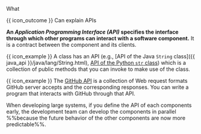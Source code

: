 <span id="title">What</span>

<span id="prereqs"></span>

<span id="outcomes">{{ icon_outcome }} Can explain APIs</span>

<div id="body">

**An _Application Programming Interface (API)_ specifies the interface through which other programs can interact with a software component.** It is a contract between the component and its clients.

<box>

{{ icon_example }} A class has an API (e.g., [API of the Java `String` class]({{ java_api }}/java/lang/String.html), [API of the Python `str` class](https://docs.python.org/3/library/stdtypes.html#text-sequence-type-str)) which is a collection of public methods that you can invoke to make use of the class.

{{ icon_example }} The [GitHub API](https://developer.github.com/v3/) is a collection of Web request formats GitHub server accepts and the corresponding responses. You can write a program that interacts with GitHub through that API.

</box>

When developing large systems, if you define the API of each components early, the development team can develop the components in parallel %%because the future behavior of the other components are now more predictable%%. 

</div>

<div id="extras">

<include src="exercises.md" />

</div>
